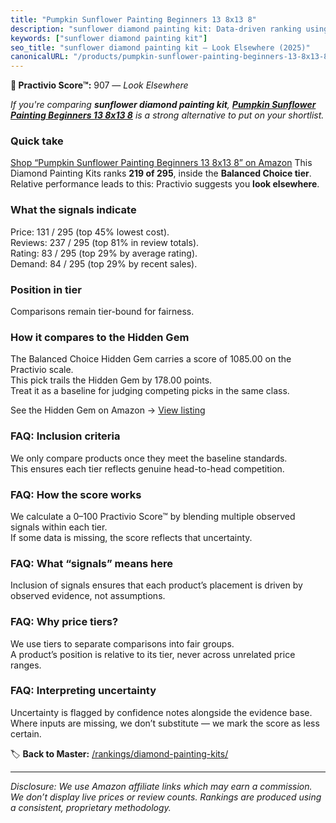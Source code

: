 ```yaml
---
title: "Pumpkin Sunflower Painting Beginners 13 8x13 8"
description: "sunflower diamond painting kit: Data-driven ranking using the Practivio Score™. Positioned by quality, value, demand, findability, momentum."
keywords: ["sunflower diamond painting kit"]
seo_title: "sunflower diamond painting kit — Look Elsewhere (2025)"
canonicalURL: "/products/pumpkin-sunflower-painting-beginners-13-8x13-8-B0F65Z9LLP/"
---
```


**🚫 Practivio Score™:** 907 — _Look Elsewhere_


*If you're comparing **sunflower diamond painting kit**, **[Pumpkin Sunflower Painting Beginners 13 8x13 8](https://www.amazon.com/dp/B0F65Z9LLP?tag=practivio-20)** is a strong alternative to put on your shortlist.*
### Quick take
[Shop “Pumpkin Sunflower Painting Beginners 13 8x13 8” on Amazon](https://www.amazon.com/dp/B0F65Z9LLP?tag=practivio-20)
This Diamond Painting Kits ranks **219 of 295**, inside the **Balanced Choice tier**.  
Relative performance leads to this: Practivio suggests you **look elsewhere**.

### What the signals indicate
Price: 131 / 295 (top 45% lowest cost).  
Reviews: 237 / 295 (top 81% in review totals).  
Rating: 83 / 295 (top 29% by average rating).  
Demand: 84 / 295 (top 29% by recent sales).

### Position in tier
Comparisons remain tier-bound for fairness.

### How it compares to the Hidden Gem
The Balanced Choice Hidden Gem carries a score of 1085.00 on the Practivio scale.  
This pick trails the Hidden Gem by 178.00 points.  
Treat it as a baseline for judging competing picks in the same class.  

See the Hidden Gem on Amazon → [View listing](https://www.amazon.com/dp/B07P5YDBZR?tag=practivio-20)

### FAQ: Inclusion criteria
We only compare products once they meet the baseline standards.  
This ensures each tier reflects genuine head-to-head competition.

### FAQ: How the score works
We calculate a 0–100 Practivio Score™ by blending multiple observed signals within each tier.  
If some data is missing, the score reflects that uncertainty.

### FAQ: What “signals” means here
Inclusion of signals ensures that each product’s placement is driven by observed evidence, not assumptions.

### FAQ: Why price tiers?
We use tiers to separate comparisons into fair groups.  
A product’s position is relative to its tier, never across unrelated price ranges.

### FAQ: Interpreting uncertainty
Uncertainty is flagged by confidence notes alongside the evidence base.  
Where inputs are missing, we don’t substitute — we mark the score as less certain.


🏷️ **Back to Master:** [/rankings/diamond-painting-kits/](/rankings/diamond-painting-kits/)

---
_Disclosure: We use Amazon affiliate links which may earn a commission. We don’t display live prices or review counts. Rankings are produced using a consistent, proprietary methodology._
